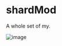 # shardMod
A whole set of my. 

![image](https://user-images.githubusercontent.com/98332856/194581719-66f66952-5032-4b33-a773-75000bae8c2a.png)

